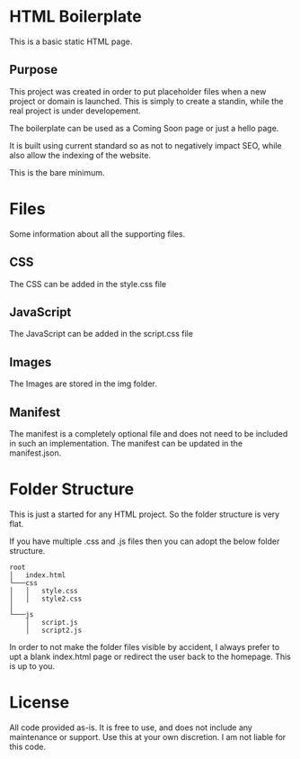 # HTML Boilerplate

This is a basic static HTML page.

## Purpose

This project was created in order to put placeholder files when a new project or domain is launched. This is simply to create a standin, while the real project is under developement.

The boilerplate can be used as a Coming Soon page or just a hello page.

It is built using current standard so as not to negatively impact SEO, while also allow the indexing of the website.

This is the bare minimum.

# Files

Some information about all the supporting files.

## CSS

The CSS can be added in the style.css file

## JavaScript

The JavaScript can be added in the script.css file

## Images

The Images are stored in the img folder.

## Manifest

The manifest is a completely optional file and does not need to be included in such an implementation. The manifest can be updated in the manifest.json.

# Folder Structure

This is just a started for any HTML project. So the folder structure is very flat.

If you have multiple .css and .js files then you can adopt the below folder structure.

```
root
│   index.html
└───css
│   │   style.css
│   │   style2.css
│
└───js
    │   script.js
    │   script2.js
```

In order to not make the folder files visible by accident, I always prefer to upt a blank index.html page or redirect the user back to the homepage. This is up to you.

# License

All code provided as-is. It is free to use, and does not include any maintenance or support.
Use this at your own discretion. I am not liable for this code.

